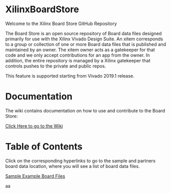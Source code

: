 # XilinxBoardStore
Welcome to the Xilinx Board Store GitHub Repository

The Board Store is an open source repository of Board data files designed primarily for use with the Xilinx Vivado Design Suite. An xitem corresponds to a group or collection of one or more Board data files that is published and maintained by an owner. The xitem owner acts as a gatekeeper for that code and we only accept contributions for an app from the owner. In addition, the entire repository is managed by a Xilinx gatekeeper that controls pushes to the private and public repos.

This feature is supported starting from Vivado 2019.1 release.

# Documentation
The wiki contains documentation on how to use and contribute to the Board Store:

[Click Here to go to the Wiki](https://github.com/Xilinx/XilinxBoardStore/wiki/Xilinx-Board-Store-Home)

# Table of Contents
Click on the corresponding hyperlinks to go to the sample and partners board data location, where you will see a list of board data files.  

[Sample Example Board Files](https://github.com/Xilinx/XilinxBoardStore/tree/2018.1-dev/boards/example_vendor)

aa